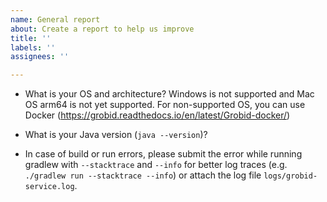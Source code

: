 ```yaml
---
name: General report
about: Create a report to help us improve
title: ''
labels: ''
assignees: ''

---
```


- What is your OS and architecture? Windows is not supported and Mac OS arm64 is not yet supported. For non-supported OS, you can use Docker (https://grobid.readthedocs.io/en/latest/Grobid-docker/)

- What is your Java version (`java --version`)? 

- In case of build or run errors, please submit the error while running gradlew with ``--stacktrace`` and ``--info`` for better log traces (e.g. `./gradlew run --stacktrace --info`) or attach the log file `logs/grobid-service.log`.
